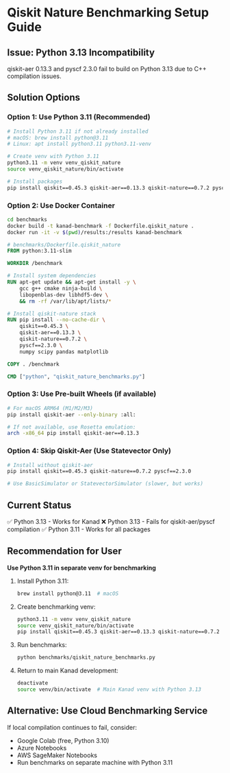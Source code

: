 # Qiskit Nature Benchmarking Setup Guide

## Issue: Python 3.13 Incompatibility

qiskit-aer 0.13.3 and pyscf 2.3.0 fail to build on Python 3.13 due to C++ compilation issues.

## Solution Options

### Option 1: Use Python 3.11 (Recommended)

```bash
# Install Python 3.11 if not already installed
# macOS: brew install python@3.11
# Linux: apt install python3.11 python3.11-venv

# Create venv with Python 3.11
python3.11 -m venv venv_qiskit_nature
source venv_qiskit_nature/bin/activate

# Install packages
pip install qiskit==0.45.3 qiskit-aer==0.13.3 qiskit-nature==0.7.2 pyscf==2.3.0
```

### Option 2: Use Docker Container

```bash
cd benchmarks
docker build -t kanad-benchmark -f Dockerfile.qiskit_nature .
docker run -it -v $(pwd)/results:/results kanad-benchmark
```

```dockerfile
# benchmarks/Dockerfile.qiskit_nature
FROM python:3.11-slim

WORKDIR /benchmark

# Install system dependencies
RUN apt-get update && apt-get install -y \
    gcc g++ cmake ninja-build \
    libopenblas-dev libhdf5-dev \
    && rm -rf /var/lib/apt/lists/*

# Install qiskit-nature stack
RUN pip install --no-cache-dir \
    qiskit==0.45.3 \
    qiskit-aer==0.13.3 \
    qiskit-nature==0.7.2 \
    pyscf==2.3.0 \
    numpy scipy pandas matplotlib

COPY . /benchmark

CMD ["python", "qiskit_nature_benchmarks.py"]
```

### Option 3: Use Pre-built Wheels (if available)

```bash
# For macOS ARM64 (M1/M2/M3)
pip install qiskit-aer --only-binary :all:

# If not available, use Rosetta emulation:
arch -x86_64 pip install qiskit-aer==0.13.3
```

### Option 4: Skip Qiskit-Aer (Use Statevector Only)

```bash
# Install without qiskit-aer
pip install qiskit==0.45.3 qiskit-nature==0.7.2 pyscf==2.3.0

# Use BasicSimulator or StatevectorSimulator (slower, but works)
```

## Current Status

✅ Python 3.13 - Works for Kanad
❌ Python 3.13 - Fails for qiskit-aer/pyscf compilation
✅ Python 3.11 - Works for all packages

## Recommendation for User

**Use Python 3.11 in separate venv for benchmarking**

1. Install Python 3.11:
   ```bash
   brew install python@3.11  # macOS
   ```

2. Create benchmarking venv:
   ```bash
   python3.11 -m venv venv_qiskit_nature
   source venv_qiskit_nature/bin/activate
   pip install qiskit==0.45.3 qiskit-aer==0.13.3 qiskit-nature==0.7.2 pyscf==2.3.0
   ```

3. Run benchmarks:
   ```bash
   python benchmarks/qiskit_nature_benchmarks.py
   ```

4. Return to main Kanad development:
   ```bash
   deactivate
   source venv/bin/activate  # Main Kanad venv with Python 3.13
   ```

## Alternative: Use Cloud Benchmarking Service

If local compilation continues to fail, consider:
- Google Colab (free, Python 3.10)
- Azure Notebooks
- AWS SageMaker Notebooks
- Run benchmarks on separate machine with Python 3.11

